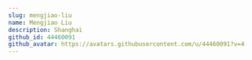 ```yaml
---
slug: mengjiao-liu
name: Mengjiao Liu
description: Shanghai
github_id: 44460091
github_avatar: https://avatars.githubusercontent.com/u/44460091?v=4
---
```


